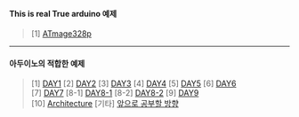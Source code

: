 
#### This is real True arduino __예제__
>[1] [ATmage328p](https://github.com/enrhd24/LED_ON/tree/main/ATmage328p)<br>
---
#### 아두이노의 적합한 __예제__
>[1] [DAY1](https://github.com/enrhd24/LED_ON/tree/main/DAY1)
>[2] [DAY2](https://github.com/enrhd24/LED_ON/tree/main/DAY2)
>[3] [DAY3](https://github.com/enrhd24/LED_ON/tree/main/DAY3)
>[4] [DAY4](https://github.com/enrhd24/LED_ON/tree/main/DAY4)
>[5] [DAY5](https://github.com/enrhd24/LED_ON/tree/main/DAY5)
>[6] [DAY6](https://github.com/enrhd24/LED_ON/tree/main/DAY6)<br>
>[7] [DAY7](https://github.com/enrhd24/LED_ON/tree/main/DAY7)
>[8-1] [DAY8-1](https://github.com/enrhd24/LED_ON/tree/main/DAY8_1)
>[8-2] [DAY8-2](https://github.com/enrhd24/LED_ON/tree/main/DAY8_2)
>[9] [DAY9](https://github.com/enrhd24/LED_ON/tree/main/DAY9)<br>
>[10] [Architecture](https://github.com/enrhd24/LED_ON/tree/main/Architecture)
> [기타] [앞으로 공부할 방향](https://swiftcam.tistory.com/140)<br>

